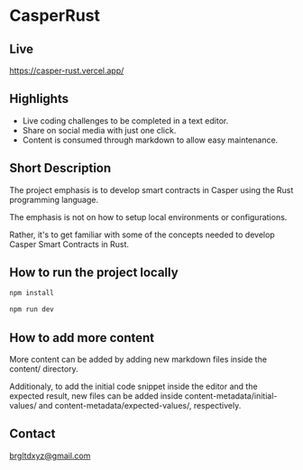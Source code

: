 # CasperRust

## Live

https://casper-rust.vercel.app/

## Highlights

- Live coding challenges to be completed in a text editor.
- Share on social media with just one click.
- Content is consumed through markdown to allow easy maintenance.

## Short Description

The project emphasis is to develop smart contracts in Casper using the Rust programming language.

The emphasis is not on how to setup local environments or configurations.

Rather, it's to get familiar with some of the concepts needed to develop Casper Smart Contracts in Rust.

## How to run the project locally

```bash
npm install

npm run dev
```

## How to add more content

More content can be added by adding new markdown files inside the content/ directory.

Additionaly, to add the initial code snippet inside the editor and the expected result, new files can be added inside content-metadata/initial-values/ and content-metadata/expected-values/, respectively.

## Contact

brgltdxyz@gmail.com
